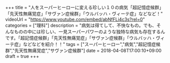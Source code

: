 +++
title =  "人をスーパーヒーローに変える珍しい１０の病気「超記憶症候群」「先天性無痛覚症」「サヴァン症候群」「ウルバッハ・ヴィーテ症」などなど！"
videoUrl = "https://www.youtube.com/embed/abNfFLi4c3s?rel=0"
categories = ["理科"]
description = "病気は得てして、不快なもの。でも、そんなものの中には珍しい、一見スーパーパワーのような独特な病気も存在するんです。「超記憶症候群」「先天性無痛覚症」「サヴァン症候群」「ウルバッハ・ヴィーテ症」などなどを紹介！！"
tags = ["スーパーヒーロー","病気","超記憶症候群","先天性無痛覚症","サヴァン症候群"]
date = 2018-04-08T17:00:10+09:00
draft = true
+++

